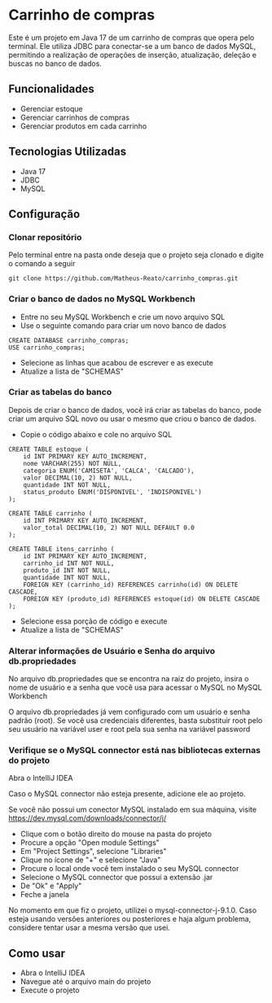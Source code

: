 # Carrinho de compras 
Este é um projeto em Java 17 de um carrinho de compras que opera pelo terminal. Ele utiliza JDBC para conectar-se a um banco de dados MySQL, permitindo a realização de operações de inserção, atualização, deleção e buscas no banco de dados.

## Funcionalidades
* Gerenciar estoque
* Gerenciar carrinhos de compras 
* Gerenciar produtos em cada carrinho

## Tecnologias Utilizadas
* Java 17
* JDBC
* MySQL

## Configuração

### Clonar repositório
Pelo terminal entre na pasta onde deseja que o projeto seja clonado e digite o comando a seguir
```
git clone https://github.com/Matheus-Reato/carrinho_compras.git
```

### Criar o banco de dados no MySQL Workbench

* Entre no seu MySQL Workbench e crie um novo arquivo SQL
* Use o seguinte comando para criar um novo banco de dados
```
CREATE DATABASE carrinho_compras;
USE carrinho_compras;
```
* Selecione as linhas que acabou de escrever e as execute
* Atualize a lista de "SCHEMAS"

### Criar as tabelas do banco 
Depois de criar o banco de dados, você irá criar as tabelas do banco, pode criar um arquivo SQL novo ou usar o mesmo que criou o banco de dados.

* Copie o código abaixo e cole no arquivo SQL
```
CREATE TABLE estoque (
    id INT PRIMARY KEY AUTO_INCREMENT,
    nome VARCHAR(255) NOT NULL,
    categoria ENUM('CAMISETA', 'CALCA', 'CALCADO'),
    valor DECIMAL(10, 2) NOT NULL,
    quantidade INT NOT NULL,
    status_produto ENUM('DISPONIVEL', 'INDISPONIVEL')
);

CREATE TABLE carrinho (
    id INT PRIMARY KEY AUTO_INCREMENT,
    valor_total DECIMAL(10, 2) NOT NULL DEFAULT 0.0
);

CREATE TABLE itens_carrinho (
    id INT PRIMARY KEY AUTO_INCREMENT,
    carrinho_id INT NOT NULL,
    produto_id INT NOT NULL,
    quantidade INT NOT NULL,
    FOREIGN KEY (carrinho_id) REFERENCES carrinho(id) ON DELETE CASCADE,
    FOREIGN KEY (produto_id) REFERENCES estoque(id) ON DELETE CASCADE
);
```
* Selecione essa porção de código e execute
* Atualize a lista de "SCHEMAS"

### Alterar informações de Usuário e Senha do arquivo db.propriedades

No arquivo db.propriedades que se encontra na raiz do projeto, insira o nome de usuário e a senha que você usa para acessar o MySQL no MySQL Workbench

O arquivo db.propriedades já vem configurado com um usuário e senha padrão (root). Se você usa credenciais diferentes, basta substituir root pelo seu usuário na variável user e root pela sua senha na variável password

### Verifique se o MySQL connector está nas bibliotecas externas do projeto
Abra o IntelliJ IDEA


Caso o MySQL connector não esteja presente, adicione ele ao projeto.

Se você não possui um conector MySQL instalado em sua máquina, visite https://dev.mysql.com/downloads/connector/j/

* Clique com o botão direito do mouse na pasta do projeto
* Procure a opção "Open module Settings"
* Em "Project Settings", selecione "Libraries"
* Clique no ícone de "+" e selecione "Java"
* Procure o local onde você tem instalado o seu MySQL connector
* Selecione o MySQL connector que possui a extensão .jar
* De "Ok" e "Apply"
* Feche a janela

No momento em que fiz o projeto, utilizei o mysql-connector-j-9.1.0. Caso esteja usando versões anteriores ou posteriores e haja algum problema, considere tentar usar a mesma versão que usei.

## Como usar

* Abra o IntelliJ IDEA
* Navegue até o arquivo main do projeto
* Execute o projeto


